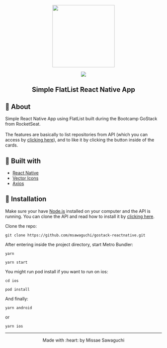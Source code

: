 
<p align="center">
  <img width="200" src="http://sawastudio.me/fi44/gostack.png">
</p>
<p align="center">
  <img src="http://sawastudio.me/fi44/repositories-git.png">
</p>

<p align="center">
    <h2 align="center">Simple FlatList React Native App </h2>
</p>

## :pushpin: About
<p id="rocketshoes_about">
  Simple React Native App using FlatList built during the Bootcamp GoStack from RocketSeat. <br></br>
  The features are basically to list repositories from API (which you can access by <a href="https://github.com/msawaguchi/gostack-nodejs">clicking here</a>), and to like it by clicking the button inside of the cards.
</p>

## :pushpin: Built with
<ul id="rocketshoes_techs">
    <li><a href="https://reactnative.dev/">React Native</a></li>
    <li><a href="https://github.com/oblador/react-native-vector-icons">Vector Icons</a></li>   
    <li><a href="https://github.com/axios/axios">Axios</a></li>
</ul>

## :pushpin: Installation
<p>
  Make sure your have <a href="https://nodejs.org/en/download/">Node.js</a> installed on your computer and the API is running. 
    You can clone the API and read how to install it by <a href="https://github.com/msawaguchi/gostack-nodejs">clicking here</a>.
</p>

<p id="rocketshoes_execute">Clone the repo:</p>

`git clone https://github.com/msawaguchi/gostack-reactnative.git`



<p>
    After entering inside the project directory, start Metro Bundler:
</p>

 `yarn`
 
 `yarn start`

You might run pod install if you want to run on ios:

 `cd ios`
 
 `pod install`
 
 And finally:
 
 `yarn android`
  
  or
 
 `yarn ios`

<footer>
    <hr></hr>
<p align="center">
Made with :heart: by Missae Sawaguchi
</p>
</footer>

